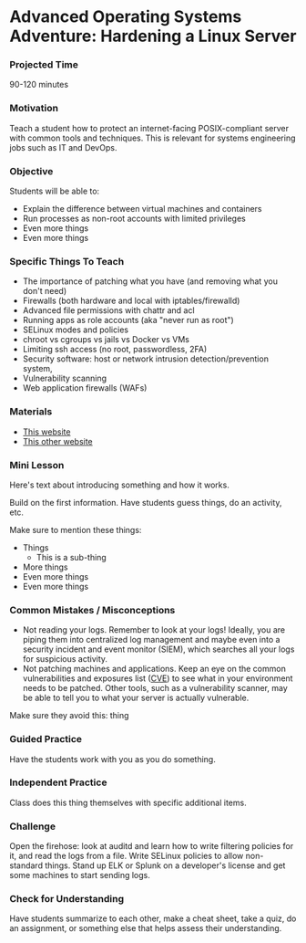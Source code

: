 # Advanced Operating Systems Adventure: Hardening a Linux Server

### Projected Time
90-120 minutes

### Motivation
Teach a student how to protect an internet-facing POSIX-compliant server with common tools and techniques. This is relevant for systems engineering jobs such as IT and DevOps.

### Objective
Students will be able to:
- Explain the difference between virtual machines and containers
- Run processes as non-root accounts with limited privileges
- Even more things
- Even more things

### Specific Things To Teach
- The importance of patching what you have (and removing what you don't need)
- Firewalls (both hardware and local with iptables/firewalld)
- Advanced file permissions with chattr and acl
- Running apps as role accounts (aka "never run as root")
- SELinux modes and policies
- chroot vs cgroups vs jails vs Docker vs VMs
- Limiting ssh access (no root, passwordless, 2FA)
- Security software: host or network intrusion detection/prevention system, 
- Vulnerability scanning
- Web application firewalls (WAFs)

### Materials

- [This website](example.com)
- [This other website](otherexample.com)

### Mini Lesson

Here's text about introducing something and how it works.

Build on the first information. Have students guess things, do an activity, etc.

Make sure to mention these things: 
- Things
	- This is a sub-thing
- More things
- Even more things
- Even more things


### Common Mistakes / Misconceptions

- Not reading your logs. Remember to look at your logs! Ideally, you are piping them into centralized log management and maybe even into a security incident and event monitor (SIEM), which searches all your logs for suspicious activity.
- Not patching machines and applications. Keep an eye on the common vulnerabilities and exposures list ([CVE](https://cve.mitre.org/)) to see what in your environment needs to be patched. Other tools, such as a vulnerability scanner, may be able to tell you to what your server is actually vulnerable.

Make sure they avoid this: thing


### Guided Practice

Have the students work with you as you do something. 


### Independent Practice

Class does this thing themselves with specific additional items.


### Challenge

Open the firehose: look at auditd and learn how to write filtering policies for it, and read the logs from a file.
Write SELinux policies to allow non-standard things.
Stand up ELK or Splunk on a developer's license and get some machines to start sending logs.

### Check for Understanding

Have students summarize to each other, make a cheat sheet, take a quiz, do an assignment, or something else that helps assess their understanding. 
